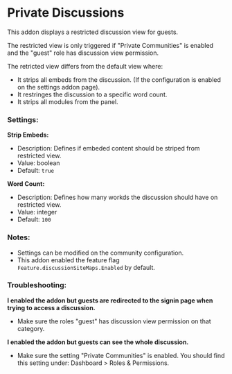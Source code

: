 # Private Discussions

This addon displays a restricted discussion view for guests.

The restricted view is only triggered if "Private Communities" is enabled and the "guest" role has discussion view permission.

The retricted view differs from the default view where:

- It strips all embeds from the discussion. (If the configuration is enabled on the settings addon page).
- It restringes the discussion to a specific word count.
- It strips all modules from the panel.



### Settings:

**Strip Embeds:**

- Description: Defines if embeded content should be striped from restricted view.
- Value: boolean
- Default: `true`

**Word Count:**

- Description: Defines how many workds the discussion should have on restricted view.
- Value: integer
- Default: `100`



### Notes:

- Settings can be modified on the community configuration.
- This addon enabled the feature flag `Feature.discussionSiteMaps.Enabled` by default.



### Troubleshooting:

**I enabled the addon but guests are redirected to the signin page when trying to access a discussion.**

- Make sure the roles "guest" has discussion view permission on that category.

**I enabled the addon but guests can see the whole discussion.**

- Make sure the setting "Private Communities" is enabled. You should find this setting under: Dashboard > Roles & Permissions.

